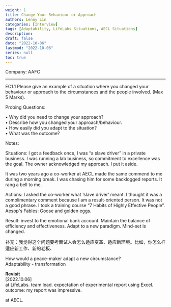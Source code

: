 ```yaml
---
weight: 1
title: Change Your Behaviour or Approach
authors: Lenny Lin
categories: [Interview]
tags: [Adaptability, LifeLabs Situations, AECL Situations]
description: 
draft: false
date: "2022-10-06"
lastmod: "2022-10-06"
series: null
toc: true
---
```


Company: AAFC

<!--more-->
---


EC1.1	Please give an example of a situation where you changed your behaviour or approach to the circumstances and the people involved. (Max 5 Marks).

Probing Questions:

•	Why did you need to change your approach?  
•	Describe how you changed your approach/behaviour.   
•	How easily did you adapt to the situation?   
•	What was the outcome?  

Notes:


Situations: I got a feedback once, I was “a slave driver” in a private business.  I was running a lab business, so commitment to excellence was the goal.  The owner acknowledged my approach.  I put it aside.  

It was two years ago a co-worker at AECL made the same commend to me during a morning break.  I was chasing him for some backlogged reports.  It rang a bell to me.  

Actions: I asked the co-worker what ‘slave driver’ meant. I thought it was a complimentary comment because I am a result-oriented person.  It was not a good phrase.
I took a training course “7 Habits of Highly Effective People”. Aesop's Fables: Goose and golden eggs.

Result: invest to the emotional bank account. Maintain the balance of efficiency and effectiveness.
Adapt to a new paradigm. Mind-set is changed.


补充：我觉得这个问题要考面试人会怎么适应变革、适应新环境。比如，你怎么样适应新工作、新的老板、

How would a peace-maker adapt a new circumstance?  
Adaptability - transformation  

**Revisit**  
[2022.10.06]  
at LifeLabs.  team lead. expectation of experimental report using Excel.  outcome: my report was impressive.  

at AECL. 



